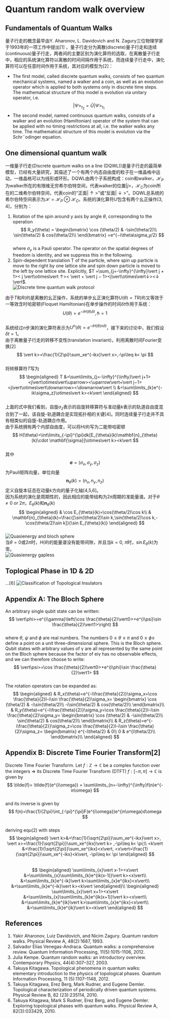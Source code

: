 # Quantum random walk overview  
## Fundamentals of Quantum Walks  
量子行走的概念最早由Y. Aharonov, L. Davidovich and N. Zagury三位物理学家于1993年的一项工作中提出[1] ，量子行走分为离散(discrete)量子行走和连续(continuous)量子行走，两者间的主要区别为演化算符的选取，在离散量子行走中，相应的系统演化算符以离散的时间间隔作用于系统，而连续量子行走中，演化算符可以在任意时间作用于系统，其对应的模型为[2]：  
* The first model, called discrete quantum walks, consists of two quantum mechanical systems, named a walker and a coin, as well as an evolution operator which is applied to both systems only in discrete time steps. The mathematical structure of this model is evolution via unitary operator, i.e. $$\vert\Psi>_{t_2}= \tilde{U}\vert\Psi>_{t_1}$$   
* The second model, named continuous quantum walks, consists of a walker and an evolution (Hamiltonian) operator of the system that can be applied with no timing restrictions at all, i.e. the walker walks any time. The mathematical structure of this model is evolution via the Schr¨odinger equation.  
  
## One dimensional quantum walk  
一维量子行走(Discrete quantum walks on a line (DQWL))是量子行走的最简单模型，已经有大量研究，其描述了一个有两个内态自由度的粒子在一维晶格中运动，一维晶格可以为线形或环形。DQWL由两个子系统构成：coin和walker，$\mathcal{H}_P$为walker所在的有限维无穷希尔伯特空间，代表walker的位置$\vert j>$，$\mathcal{H}_C$为coin所在的二维希尔伯特空间，代表coin的“正面$\vert\uparrow>$”或“反面$\vert\downarrow>$”。DQWL总系统的希尔伯特空间表示为$\mathcal{H}=\mathcal{H}_P\otimes\mathcal{H}_C$。系统的演化算符$U$包含有两个幺正操作[3, 4]，分别为：  
1. Rotation of the spin around y axis by angle $\theta$, corresponding to the operation  
$$  
R_y(\theta) = 
\begin{bmatrix}
    \cos (\theta/2) & -\sin(\theta/2)\\
    \sin(\theta/2) & cos(\theta/2)\\
\end{bmatrix}
=e^{−i\theta\sigma_y/2}
$$  
where $\sigma_y$ is a Pauli operator. The operator on the spatial degrees of freedom is identity, and we suppress this in the following.  
2. Spin-dependent translation T of the particle, where spin up particle is move to the right by one lattice site and spin down particle is moved to the left by one lattice site. Explicitly, $T =\sum_{j=-\infty}^{\infty}\vert j + 1>< j \vert\otimes\vert ↑>< \vert + \vert j − 1><j\vert\otimes\vert↓><↓ \vert$.  
![Discrete time quantum walk protocol](../_media/discrete_time_quantum_walk.png)  
  
由于$T$和$R(\theta)$是离散的幺正操作，系统的单步幺正演化算符$U(\theta)=TR(\theta)$又等效于一等效含时哈密顿(Floquet Hamiltonian)在单步操作的时间$\delta t$作用于系统：  
$$  
U(\theta)=e^{-iH(\theta)\delta t},\hbar=1
$$  
系统经过$n$步演的演化算符表示为$U^n(\theta)=e^{-iH(\theta)n\delta t}$，接下来的讨论中，我们假设$\delta t=1$。  
由于离散量子行走的转移不变性(translation invariant)，利用离散时间Fourier变换[2]  
$$  
    \vert k>=\frac{1}{2\pi}\sum_xe^{-ikx}\vert x>,-\pi\leq k< \pi
$$  
将转移算符$T$写为  
$$  
\begin{aligned}
    T &=\sum\limits_{j=-\infty}^{\infty}\vert j+1><j\vert\otimes\vert\uparrow><\uparrow\vert+\vert j−1><j\vert\otimes\vert\downarrow><\downarrow\vert \\
    &=\sum\limits_{k}e^{-ik\sigma_z}\otimes\vert k><k\vert
\end{aligned}
$$  
上面的式中我们看到，自旋$\sigma_z$表示的自旋转移算符与准动量$k$表示的轨道自由度混合到了一起，该自旋-轨道耦合是实现拓扑相的关键[4]。同时连续量子行走并不具有相类似的自旋-轨道耦合作用。  
由于系统拥有两个内部自由度，可以将$H(\theta)$写为二能带哈密顿  
$$  
    H(\theta)=\int\limits_{-\pi}^{\pi}dk[E_{\theta}(k)\mathbf{n}_{\theta}(k)\cdot \mathbf{\sigma}]\otimes\vert k><k\vert
$$  
其中$$\mathbf{\sigma}=(\sigma_x,\sigma_y,\sigma_z)$$为Pauli矩阵向量，单位向量$$\mathbf{n}_{\theta}(k)=(n_x,n_y,n_z)$$定义自旋本征态在动量$k$方向的量子化轴[4,5,6]。  
因为系统的演化是周期性的，因此相应的能带结构为$2\pi$周期的准能量谱。对于$\theta\neq 0\ or\ 2\pi$，$E_{\theta}(k)$和$\mathbf{n}_{\theta}(k)$  
$$  
\begin{aligned}
    & \cos E_{\theta}(k)=\cos(\theta/2)\cos k\\
    & \mathbf{n}_{\theta}(k)=\frac{[\sin(\theta/2)\sin k,\sin(\theta/2)\cos k,-\cos(\theta/2)\sin k]}{\sin E_{\theta}(k)}
\end{aligned}
$$  
![Quasienergy and bloch sphere](../_media/quasi_energy.png)  
当$\theta=0$或$2\pi$时，$H(\theta)$的能量谱没有能带间隙，并且当$k=0,\ \pi$时，$\sin E_{\theta}(k)$为零。  
![Quasienergy gapless](../_media/quasi_energy_gapless.png)  
## Toplogical Phase in 1D $\&$ 2D
...[6]
![Classification of Topological Insulators](../_media/classification_of_topological_insulators.png)  
## Appendix A: The Bloch Sphere
An arbitrary single qubit state can be written:  
$$  
    \vert\phi>=e^{i\gamma}\left(\cos \frac{\theta}{2}\vert0>+e^{i\psi}\sin \frac{\theta}{2}\vert1>\right)
$$  
where $\theta$, $\psi$ and $\phi$ are real numbers. The numbers $0\leq\theta\leq\pi$ and $0\leq\phi\leq$ define a point on a unit three-dimensional sphere. This is the Bloch sphere. Qubit states with arbitrary values of γ are all represented by the same point on the Bloch sphere because the factor of eiγ has no observable effects, and we can therefore choose to write:  
$$  
    \vert\psi>=\cos \frac{\theta}{2}\vert0>+e^{i\phi}\sin \frac{\theta}{2}\vert1>
$$  
The rotation operators can be expanded as:  
$$  
\begin{aligned}
    & R_x(\theta)=e^{-i\frac{\theta}{2}}\sigma_x=\cos \frac{\theta}{2}I-i\sin \frac{\theta}{2}\sigma_x=    
    \begin{bmatrix}
        \cos (\theta/2) & -i\sin(\theta/2)\\
        -i\sin(\theta/2) & cos(\theta/2)\\
    \end{bmatrix}\\
    & R_y(\theta)=e^{-i\frac{\theta}{2}}\sigma_y=\cos \frac{\theta}{2}I-i\sin \frac{\theta}{2}\sigma_y= 
    \begin{bmatrix}
        \cos (\theta/2) & -\sin(\theta/2)\\
        \sin(\theta/2) & cos(\theta/2)\\
    \end{bmatrix}\\
    & R_z(\theta)=e^{-i\frac{\theta}{2}}\sigma_z=\cos \frac{\theta}{2}I-i\sin \frac{\theta}{2}\sigma_z= 
    \begin{bmatrix}
        e^{-i\theta/2} & 0\\
        0 & e^{i\theta/2}\\
    \end{bmatrix}\\
\end{aligned}  
$$  

## Appendix B: Discrete Time Fourier Transform[2]
Discrete Time Fourier Transform. Let $f : \mathbb{Z} → \mathbb{C}$ be a complex function over the integers $\Rightarrow$ its Discrete Time Fourier Transform (DTFT) $f:[−\pi, \pi] → \mathbb{C}$ is given by  
$$ 
\tilde{f}= \tilde{f}(e^{i\omega}) = \sum\limits_{n=-\infty}^{\infty}f(n)e^{-in\omega}
$$  
and its inverse is given by  
$$  
f(n)=\frac{1}{2\pi}\int_{-\pi}^{\pi}F(e^{i\omega})e^{in\omega}d\omega
$$  
deriving equ(2) with steps  
$$  
\begin{aligned}
    \vert k>&=\frac{1}{\sqrt{2\pi}}\sum_xe^{-ikx}\vert x>,
    \vert x>=\frac{1}{\sqrt{2\pi}}\sum_xe^{ikx}\vert k>
    ,-\pi\leq k< \pi;\\
    <k\vert &=\frac{1}{\sqrt{2\pi}}\sum_xe^{ikx}<x\vert,
    <x\vert=\frac{1}{\sqrt{2\pi}}\sum_xe^{-ikx}<k\vert,
    -\pi\leq k< \pi
\end{aligned}  
$$  
$$  
\begin{aligned}
    \sum\limits_{x}\vert x-1><x\vert &=\sum\limits_{x}\sum\limits_{k}e^{ik(x-1)}\vert k><x\vert\\
    &=\sum\limits_{k}e^{-ik}\vert k>\sum\limits_{x}e^{ikx}<x\vert\\
    &=\sum\limits_{k}e^{-ik}\vert k><k\vert
\end{aligned}\\
\begin{aligned}
    \sum\limits_{x}\vert x+1><x\vert &=\sum\limits_{x}\sum\limits_{k}e^{ik(x+1)}\vert k><x\vert\\
    &=\sum\limits_{k}e^{ik}\vert k>\sum\limits_{x}e^{ikx}<x\vert\\
    &=\sum\limits_{k}e^{ik}\vert k><k\vert
\end{aligned}  
$$  

## References  
1. Yakir Aharonov, Luiz Davidovich, and Nicim Zagury. Quantum random walks. Physical Review A, 48(2):1687, 1993.  
2. Salvador Elías Venegas-Andraca. Quantum walks: a comprehensive review. Quantum Information Processing, 11(5):1015–1106, 2012.
3. Julia Kempe. Quantum random walks: an introductory overview. Contemporary Physics, 44(4):307–327, 2003.  
4. Takuya Kitagawa. Topological phenomena in quantum walks: elementary introduction to the physics of topological phases. Quantum Information Processing, 11 (5):1107–1148, 2012.  
5. Takuya Kitagawa, Erez Berg, Mark Rudner, and Eugene Demler. Topological characterization of periodically driven quantum systems. Physical Review B, 82 (23):235114, 2010.  
6. Takuya Kitagawa, Mark S Rudner, Erez Berg, and Eugene Demler. Exploring topological phases with quantum walks. Physical Review A, 82(3):033429, 2010.  
  